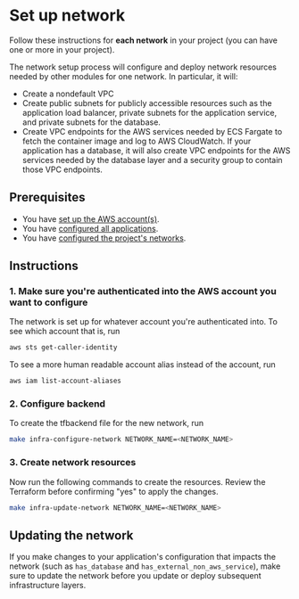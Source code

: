 # Set up network

Follow these instructions for **each network** in your project (you can have one or more in your project).

The network setup process will configure and deploy network resources needed by other modules for one network. In particular, it will:

* Create a nondefault VPC
* Create public subnets for publicly accessible resources such as the application load balancer, private subnets for the application service, and private subnets for the database.
* Create VPC endpoints for the AWS services needed by ECS Fargate to fetch the container image and log to AWS CloudWatch. If your application has a database, it will also create VPC endpoints for the AWS services needed by the database layer and a security group to contain those VPC endpoints.

## Prerequisites

* You have [set up the AWS account(s)](./set-up-aws-accounts.md).
* You have [configured all applications](./set-up-app-config.md).
* You have [configured the project's networks](./set-up-networks.md).

## Instructions

### 1. Make sure you're authenticated into the AWS account you want to configure

The network is set up for whatever account you're authenticated into. To see which account that is, run

```bash
aws sts get-caller-identity
```

To see a more human readable account alias instead of the account, run

```bash
aws iam list-account-aliases
```

### 2. Configure backend

To create the tfbackend file for the new network, run

```bash
make infra-configure-network NETWORK_NAME=<NETWORK_NAME>
```

### 3. Create network resources

Now run the following commands to create the resources. Review the Terraform before confirming "yes" to apply the changes.

```bash
make infra-update-network NETWORK_NAME=<NETWORK_NAME>
```

## Updating the network

If you make changes to your application's configuration that impacts the network (such as `has_database` and `has_external_non_aws_service`), make sure to update the network before you update or deploy subsequent infrastructure layers.
